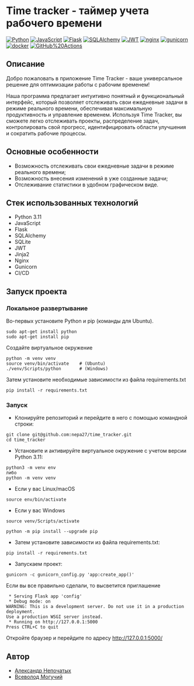 # Time tracker - таймер учета рабочего времени
[![Python](https://img.shields.io/badge/-Python-464646?style=flat-square&logo=Python)](https://www.python.org/)
[![JavaScript](https://img.shields.io/badge/-JavaScript-464646?style=flat-square&logo=JavaScript)](https://www.javascript.com/)
[![Flask](https://img.shields.io/badge/-Flask-464646?style=flat-square&logo=Flask)](https://flask.palletsprojects.com/)
[![SQLAlchemy](https://img.shields.io/badge/-SQLAlchemy-464646?style=flat-square&logo=SQLAlchemy)](https://www.sqlalchemy.org/)
[![JWT](https://img.shields.io/badge/-JSON%20Web%20Tokens-464646?style=flat-square&logo=json-web-tokens)](https://jwt.io/)
[![nginx](https://img.shields.io/badge/-nginx-464646?style=flat-square&logo=nginx)](https://www.nginx.com/)
[![gunicorn](https://img.shields.io/badge/-gunicorn-464646?style=flat-square&logo=gunicorn)](https://gunicorn.org/)
[![docker](https://img.shields.io/badge/-Docker-464646?style=flat-square&logo=docker)](https://www.docker.com/)
[![GitHub%20Actions](https://img.shields.io/badge/-GitHub%20Actions-464646?style=flat-square&logo=GitHub%20actions)](https://github.com/features/actions)


## Описание
Добро пожаловать в приложение Time Tracker - ваше универсальное решение для оптимизации работы с рабочим временем!

Наша программа предлагает интуитивно понятный и функциональный интерфейс, который позволяет отслеживать свои ежедневные 
задачи в режиме реального времени, обеспечивая максимальную продуктивность и управление временем. Используя Time Tracker,
вы сможете легко отслеживать проекты, распределение задач, контролировать свой прогресс, идентифицировать области улучшения 
и сократить рабочие процессы.

## Основные особенности
- Возможность отслеживать свои ежедневные задачи в режиме реального времени;
- Возможность внесения изменений в уже созданные задачи;
- Отслеживание статистики в удобном графическом виде.

## Стек использованных технологий
+ Python 3.11
+ JavaScript
+ Flask
+ SQLAlchemy
+ SQLite
+ JWT
+ Jinja2
+ Nginx
+ Gunicorn
+ CI/CD

## Запуск проекта
### Локальное развертывание
Во-первых установите Python и pip (команды для Ubuntu).
```
sudo apt-get install python
sudo apt-get install pip
```
Создайте виртуальное окружение
```
python -m venv venv
source venv/bin/activate    # (Ubuntu)
./venv/Scripts/python       # (Windows)
```
Затем установите необходимые зависимости из файла requirements.txt
```
pip install -r requirements.txt
```

### Запуск
+ Клонируйте репозиторий и перейдите в него с помощью командной строки:
```
git clone git@github.com:nepa27/time_tracker.git
cd time_tracker
```
+ Установите и активируйте виртуальное окружение c учетом версии Python 3.11:

```
python3 -m venv env
либо
python -m venv venv
```
* Если у вас Linux/macOS

```
source env/bin/activate
```

* Если у вас Windows

```
source venv/Scripts/activate
```
```
python -m pip install --upgrade pip
```

+ Затем установите зависимости из файла requirements.txt:

```
pip install -r requirements.txt
```

+ Запускаем проект:

```
gunicorn -c gunicorn_config.py 'app:create_app()'
```
Если вы все правильно сделали, то высветится приглашение
```
 * Serving Flask app 'config'
 * Debug mode: on
WARNING: This is a development server. Do not use it in a production deployment.
Use a production WSGI server instead.
 * Running on http://127.0.0.1:5000
Press CTRL+C to quit
```
Откройте браузер и перейдите по адресу http://127.0.0.1:5000/

## Автор
+ [Александр Непочатых](https://github.com/nepa27)
+ [Всеволод Могучий](https://github.com/seva123321)
